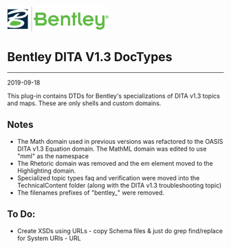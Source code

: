 ![Bentley logo](image/blogo.gif)
# Bentley DITA V1.3 DocTypes
---
2019-09-18

This plug-in contains DTDs for Bentley's specializations of DITA v1.3 topics and maps. These are only shells and custom domains. 

## Notes
* The Math domain used in previous versions was refactored to the OASIS DITA v1.3 Equation domain. The MathML domain was edited to use "mml" as the namespace
* The Rhetoric domain was removed and the em element moved to the Highlighting domain.
* Specialized topic types faq and verification were moved into the TechnicalContent folder (along with the DITA v1.3 troubleshooting topic)
* The filenames prefixes of "bentley_" were removed.

## To Do:

* Create XSDs using URLs  - copy Schema files & just do grep find/replace for System URIs - URL